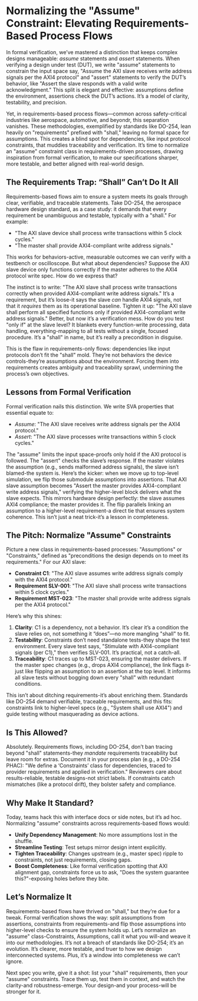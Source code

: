 # Normalizing the "Assume" Constraint: Elevating Requirements-Based Process Flows

In formal verification, we’ve mastered a distinction that keeps complex designs manageable: *assume* statements and *assert* statements. When verifying a design under test (DUT), we write "assume" statements to constrain the input space say, "Assume the AXI slave receives write address signals per the AXI4 protocol" and "assert" statements to verify the DUT’s behavior, like "Assert the slave responds with a valid write acknowledgment." This split is elegant and effective: assumptions define the environment, assertions check the DUT’s actions. It’s a model of clarity, testability, and precision.

Yet, in requirements-based process flows—common across safety-critical industries like aerospace, automotive, and beyondr, this separation vanishes. These methodologies, exemplified by standards like DO-254, lean heavily on "requirements" prefixed with "shall," leaving no formal space for assumptions. This creates a blind spot for dependencies, like input protocol constraints, that muddies traceability and verification. It’s time to normalize an "assume" constraint class in requirements-driven processes, drawing inspiration from formal verification, to make our specifications sharper, more testable, and better aligned with real-world design.

## The Requirements Trap: “Shall” Can’t Do It All

Requirements-based flows aim to ensure a system meets its goals through clear, verifiable, and traceable statements. Take DO-254, the aerospace hardware design standard, as a case study: it demands that every requirement be unambiguous and testable, typically with a "shall." For example:

- "The AXI slave device shall process write transactions within 5 clock cycles."
- "The master shall provide AXI4-compliant write address signals."

This works for behaviors-active, measurable outcomes we can verify with a testbench or oscilloscope. But what about dependencies? Suppose the AXI slave device only functions correctly if the master adheres to the AXI4 protocol write spec. How do we express that?

The instinct is to write: "The AXI slave shall process write transactions correctly when provided AXI4-compliant write address signals." It’s a requirement, but it’s loose-it says the slave *can* handle AXI4 signals, not that it *requires* them as its operational baseline. Tighten it up: "The AXI slave shall perform all specified functions only if provided AXI4-compliant write address signals." Better, but now it’s a verification mess. How do you test "only if" at the slave level? It blankets every function-write processing, data handling, everything-mapping to all tests without a single, focused procedure. It’s a "shall" in name, but it’s really a precondition in disguise.

This is the flaw in requirements-only flows: dependencies like input protocols don’t fit the "shall" mold. They’re not behaviors the device controls-they’re assumptions about the environment. Forcing them into requirements creates ambiguity and traceability sprawl, undermining the process’s own objectives.

## Lessons from Formal Verification

Formal verification nails this distinction. We write SVA properties that essential equate to:

- *Assume*: "The AXI slave receives write address signals per the AXI4 protocol."
- *Assert*: "The AXI slave processes write transactions within 5 clock cycles."

The "assume" limits the input space-proofs only hold if the AXI protocol is followed. The "assert" checks the slave’s response. If the master violates the assumption (e.g., sends malformed address signals), the slave isn’t blamed-the system is. Here’s the kicker: when we move up to top-level simulation, we flip those submodule assumptions into assertions. That AXI slave assumption becomes "Assert the master provides AXI4-compliant write address signals," verifying the higher-level block delivers what the slave expects. This mirrors hardware design perfectly: the slave assumes AXI4 compliance; the master provides it. The flip parallels linking an assumption to a higher-level requirement-a direct tie that ensures system coherence. This isn’t just a neat trick-it’s a lesson in completeness.

## The Pitch: Normalize "Assume" Constraints

Picture a new class in requirements-based processes: "Assumptions" or "Constraints," defined as "preconditions the design depends on to meet its requirements." For our AXI slave:

- **Constraint C1**: "The AXI slave assumes write address signals comply with the AXI4 protocol."
- **Requirement SLV-001**: "The AXI slave shall process write transactions within 5 clock cycles."
- **Requirement MST-023**: "The master shall provide write address signals per the AXI4 protocol."

Here’s why this shines:

1. **Clarity**: C1 is a dependency, not a behavior. It’s clear it’s a condition the slave relies on, not something it “does”—no more mangling "shall" to fit.
2. **Testability**: Constraints don’t need standalone tests-they shape the test environment. Every slave test says, "Stimulate with AXI4-compliant signals (per C1)," then verifies SLV-001. It’s practical, not a catch-all.
3. **Traceability**: C1 traces up to MST-023, ensuring the master delivers. If the master spec changes (e.g., drops AXI4 compliance), the link flags it-just like flipping an assumption to an assertion at the top level. It informs all slave tests without bogging down every "shall" with redundant conditions.

This isn’t about ditching requirements-it’s about enriching them. Standards like DO-254 demand verifiable, traceable requirements, and this fits: constraints link to higher-level specs (e.g., "System shall use AXI4") and guide testing without masquerading as device actions.

## Is This Allowed?

Absolutely. Requirements flows, including DO-254, don’t ban tracing beyond "shall" statements-they *mandate* requirements traceability but leave room for extras. Document it in your process plan (e.g., a DO-254 PHAC): "We define a ‘Constraints’ class for dependencies, traced to provider requirements and applied in verification." Reviewers care about results-reliable, testable designs-not strict labels. If constraints catch mismatches (like a protocol drift), they bolster safety and compliance.

## Why Make It Standard?

Today, teams hack this with interface docs or side notes, but it’s ad hoc. Normalizing "assume" constraints across requirements-based flows would:

- **Unify Dependency Management**: No more assumptions lost in the shuffle.
- **Streamline Testing**: Test setups mirror design intent explicitly.
- **Tighten Traceability**: Changes upstream (e.g., master spec) ripple to constraints, not just requirements, closing gaps.
- **Boost Completeness**: Like formal verification spotting that AXI alignment gap, constraints force us to ask, "Does the system guarantee this?"-exposing holes before they bite.

## Let’s Normalize It

Requirements-based flows have thrived on "shall," but they’re due for a tweak. Formal verification shows the way: split assumptions from assertions, constraints from requirements-and flip those assumptions into higher-level checks to ensure the system holds up. Let’s normalize an "assume" class-Constraints, Assumptions, call it what you will-and weave it into our methodologies. It’s not a breach of standards like DO-254; it’s an evolution. It’s clearer, more testable, and truer to how we design interconnected systems. Plus, it’s a window into completeness we can’t ignore.

Next spec you write, give it a shot: list your "shall" requirements, then your "assume" constraints. Trace them up, test them in context, and watch the clarity-and robustness-emerge. Your design-and your process-will be stronger for it.
